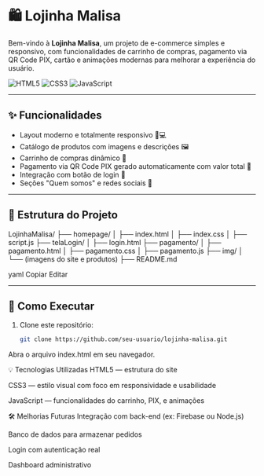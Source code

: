 # 🛍️ Lojinha Malisa

Bem-vindo à **Lojinha Malisa**, um projeto de e-commerce simples e responsivo, com funcionalidades de carrinho de compras, pagamento via QR Code PIX, cartão e animações modernas para melhorar a experiência do usuário.

![HTML5](https://img.shields.io/badge/HTML5-E34F26?style=for-the-badge&logo=html5&logoColor=white)
![CSS3](https://img.shields.io/badge/CSS3-1572B6?style=for-the-badge&logo=css3&logoColor=white)
![JavaScript](https://img.shields.io/badge/JavaScript-F7DF1E?style=for-the-badge&logo=javascript&logoColor=black)

---

## ✨ Funcionalidades

- Layout moderno e totalmente responsivo 📱💻
- Catálogo de produtos com imagens e descrições 🖼️
- Carrinho de compras dinâmico 🛒
- Pagamento via QR Code PIX gerado automaticamente com valor total 💸
- Integração com botão de login 🔐
- Seções "Quem somos" e redes sociais 📢

---

## 📁 Estrutura do Projeto

LojinhaMalisa/
├── homepage/
│ ├── index.html
│ ├── index.css
│ ├── script.js
├── telaLogin/
│ ├── login.html
├── pagamento/
│ ├── pagamento.html
│ ├── pagamento.css
│ ├── pagamento.js
├── img/
│ └── (imagens do site e produtos)
├── README.md

yaml
Copiar
Editar

---

## 🚀 Como Executar

1. Clone este repositório:
   ```bash
   git clone https://github.com/seu-usuario/lojinha-malisa.git
Abra o arquivo index.html em seu navegador.

💡 Tecnologias Utilizadas
HTML5 — estrutura do site

CSS3 — estilo visual com foco em responsividade e usabilidade

JavaScript — funcionalidades do carrinho, PIX, e animações

🛠️ Melhorias Futuras
Integração com back-end (ex: Firebase ou Node.js)

Banco de dados para armazenar pedidos

Login com autenticação real

Dashboard administrativo


